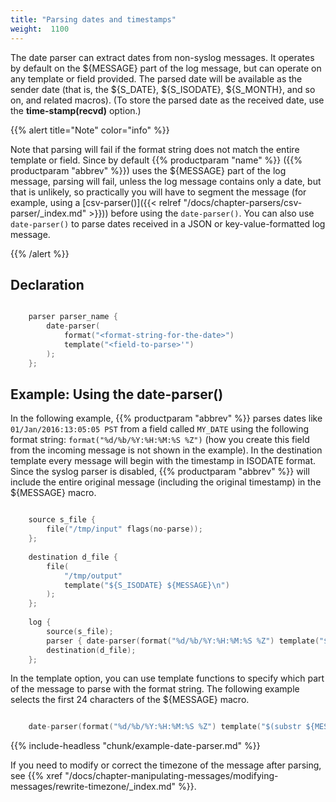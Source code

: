 ```yaml
---
title: "Parsing dates and timestamps"
weight:  1100
---
```

<!-- DISCLAIMER: This file is based on the syslog-ng Open Source Edition documentation https://github.com/balabit/syslog-ng-ose-guides/commit/2f4a52ee61d1ea9ad27cb4f3168b95408fddfdf2 and is used under the terms of The syslog-ng Open Source Edition Documentation License. The file has been modified by Axoflow. -->

The date parser can extract dates from non-syslog messages. It operates by default on the ${MESSAGE} part of the log message, but can operate on any template or field provided. The parsed date will be available as the sender date (that is, the ${S_DATE}, ${S_ISODATE}, ${S_MONTH}, and so on, and related macros). (To store the parsed date as the received date, use the **time-stamp(recvd)** option.)

{{% alert title="Note" color="info" %}}

Note that parsing will fail if the format string does not match the entire template or field. Since by default {{% productparam "name" %}} ({{% productparam "abbrev" %}}) uses the ${MESSAGE} part of the log message, parsing will fail, unless the log message contains only a date, but that is unlikely, so practically you will have to segment the message (for example, using a [csv-parser()]({{< relref "/docs/chapter-parsers/csv-parser/_index.md" >}})) before using the `date-parser()`. You can also use `date-parser()` to parse dates received in a JSON or key-value-formatted log message.

{{% /alert %}}


## Declaration

```c

    parser parser_name {
        date-parser(
            format("<format-string-for-the-date>")
            template("<field-to-parse>'")
        );
    };

```



## Example: Using the date-parser()

In the following example, {{% productparam "abbrev" %}} parses dates like `01/Jan/2016:13:05:05 PST` from a field called `MY_DATE` using the following format string: `format("%d/%b/%Y:%H:%M:%S %Z")` (how you create this field from the incoming message is not shown in the example). In the destination template every message will begin with the timestamp in ISODATE format. Since the syslog parser is disabled, {{% productparam "abbrev" %}} will include the entire original message (including the original timestamp) in the ${MESSAGE} macro.

```c

    source s_file {
        file("/tmp/input" flags(no-parse));
    };
    
    destination d_file {
        file(
            "/tmp/output"
            template("${S_ISODATE} ${MESSAGE}\n")
        );
    };
    
    log {
        source(s_file);
        parser { date-parser(format("%d/%b/%Y:%H:%M:%S %Z") template("${MY_DATE}")); };
        destination(d_file);
    };

```

In the template option, you can use template functions to specify which part of the message to parse with the format string. The following example selects the first 24 characters of the ${MESSAGE} macro.

```c

    date-parser(format("%d/%b/%Y:%H:%M:%S %Z") template("$(substr ${MESSAGE} 0 24)") );

```

{{% include-headless "chunk/example-date-parser.md" %}}

If you need to modify or correct the timezone of the message after parsing, see {{% xref "/docs/chapter-manipulating-messages/modifying-messages/rewrite-timezone/_index.md" %}}.

